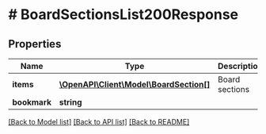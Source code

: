 # # BoardSectionsList200Response

## Properties

Name | Type | Description | Notes
------------ | ------------- | ------------- | -------------
**items** | [**\OpenAPI\Client\Model\BoardSection[]**](BoardSection.md) | Board sections |
**bookmark** | **string** |  | [optional]

[[Back to Model list]](../../README.md#models) [[Back to API list]](../../README.md#endpoints) [[Back to README]](../../README.md)
